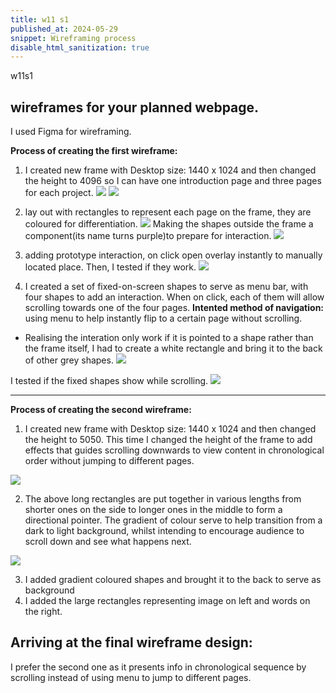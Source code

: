 ```yaml
---
title: w11 s1
published_at: 2024-05-29
snippet: Wireframing process
disable_html_sanitization: true
---
```

w11s1
## wireframes for your planned webpage. 
 I used Figma for wireframing. 

**Process of creating the first wireframe:** 
1. I created new frame with Desktop size: 1440 x 1024 and then changed the height to 4096 so I can have one introduction page and three pages for each project.
![ ](a4/4.png)
![ ](a4/5.png)

2. lay out with rectangles to represent each page on the frame, they are coloured for differentiation.
![ ](a4/r.png)
Making the shapes outside the frame a component(its name turns purple)to prepare for interaction.
![ ](a4/6.png)

3. adding prototype interaction, on click open overlay instantly to manually located place. Then, I tested if they work.
![ ](a4/t2.png) 

4. I created a set of fixed-on-screen shapes to serve as menu bar, with four shapes to add an interaction. When on click, each of them will allow scrolling towards one of the four pages.
**Intented method of navigation:** using menu to help instantly flip to a certain page without scrolling.

- Realising the interation only work if it is pointed to a shape rather than the frame itself, I had to create a white rectangle and bring it to the back of other grey shapes.
![ ](a4/7.png)

I tested if the fixed shapes show while scrolling.
![ ](a4/test1.png)


-----------------------------------------------------------------------------------------------------------------------------


**Process of creating the second wireframe:** 

1. I created new frame with Desktop size: 1440 x 1024 and then changed the height to 5050. This time I changed the height of the frame to add effects that guides scrolling downwards to view content in chronological order without jumping to different pages.

![ ](a4/pw.png)

2. The above long rectangles are put together in various lengths from shorter ones on the side to longer ones in the middle to form a directional pointer. The gradient of colour serve to help transition from a dark to light background, whilst intending to encourage audience to scroll down and see what happens next.

![ ](a4/wrwr.png)

3. I added gradient coloured shapes and brought it to the back to serve as background
4.  I added the large rectangles representing image on left and words on the right.


## Arriving at the final wireframe design:
 I prefer the second one as it presents info in chronological sequence by scrolling instead of using menu to jump to different pages.





